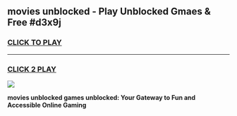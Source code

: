 
## movies unblocked - Play Unblocked Gmaes & Free #d3x9j
<h3>
<a href="https://news.freeplayer.one?title=movies_unblocked&ref=24F">CLICK TO PLAY</a></h3>
<hr>

<h3>
<a href="https://news.freeplayer.one?title=movies_unblocked&ref=24F">CLICK 2 PLAY</a>
  
</h3>

<a href="https://news.freeplayer.one?title=movies_unblocked&ref=24F/"><img src="https://clearcache.store/games.png"></a>


**movies unblocked games unblocked: Your Gateway to Fun and Accessible Online Gaming**
